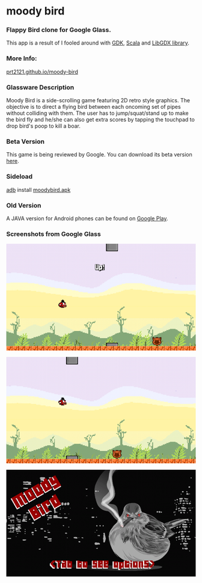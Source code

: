 moody bird
==========

### Flappy Bird clone for Google Glass.
This app is a result of I fooled around with [GDK](https://developers.google.com/glass/develop/gdk/), [Scala](http://www.scala-lang.org/) and [LibGDX library](http://libgdx.badlogicgames.com/).

### More Info:
[prt2121.github.io/moody-bird](prt2121.github.io/moody-bird)

### Glassware Description
Moody Bird is a side-scrolling game featuring 2D retro style graphics. The objective is to direct a flying bird between each oncoming set of pipes without colliding with them. The user has to jump/squat/stand up to make the bird fly and he/she can also get extra scores by tapping the touchpad to drop bird's poop to kill a boar.

### Beta Version
This game is being reviewed by Google. You can download its beta version [here](prt2121.github.io/moody-bird/apk/moodybird.apk).

### Sideload
[adb](http://developer.android.com/tools/help/adb.html) install [moodybird.apk](prt2121.github.io/moody-bird/apk/moodybird.apk)

### Old Version
A JAVA version for Android phones can be found on [Google Play](https://play.google.com/store/apps/details?id=com.pt2121.thebird).

### Screenshots from Google Glass
![moody-bird-screenshot-01](https://raw.githubusercontent.com/prt2121/moody-bird/gh-pages/images/screen-01.png)

![moody-bird-screenshot-02](https://raw.githubusercontent.com/prt2121/moody-bird/gh-pages/images/screen-02.png)

![moody-bird-screnshot-03](https://raw.githubusercontent.com/prt2121/moody-bird/gh-pages/images/screen-03.png)
